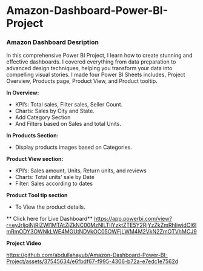 # Amazon-Dashboard-Power-BI-Project

### Amazon Dashboard Desription

In this comprehensive Power BI Project, I learn how to create stunning and effective dashboards. I covered everything from data preparation to advanced design techniques, helping you transform your data into compelling visual stories.
I made four Power BI Sheets includes, Project Overview, Products page, Product View, and Product tooltip.

**In Overview:**
- KPI’s: Total sales, Filter sales, Seller Count.
- Charts: Sales by City and State.
- Add Category Section
- And Filters based on Sales and total Units.

**In Products Section:**
- Display products images based on Categories.

**Product View section:**
- KPI’s: Sales amount, Units, Return units, and reviews
- Charts: Total units’ sale by Date
- Filter: Sales according to dates

**Product Tool tip section**
- To View the product details.

** Click here for Live Dashboard**
https://app.powerbi.com/view?r=eyJrIjoiNjRlZWI1MTAtZjZkNC00MzNlLTllYzktZTE5Y2RjYzZkZmRhIiwidCI6ImRmODY3OWNkLWE4MGUtNDVkOC05OWFjLWM4M2VkN2ZmOTVhMCJ9

**Project Video**

https://github.com/abdullahayub/Amazon-Dashboard-Power-BI-Project/assets/37545634/e6fbdf67-f995-4306-b72a-e7edc1e7562d
